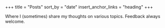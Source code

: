 +++
title = "Posts"
sort_by = "date"
insert_anchor_links = "heading"
+++

Where I (sometimes) share my thoughts on various topics. Feedback always welcome.
